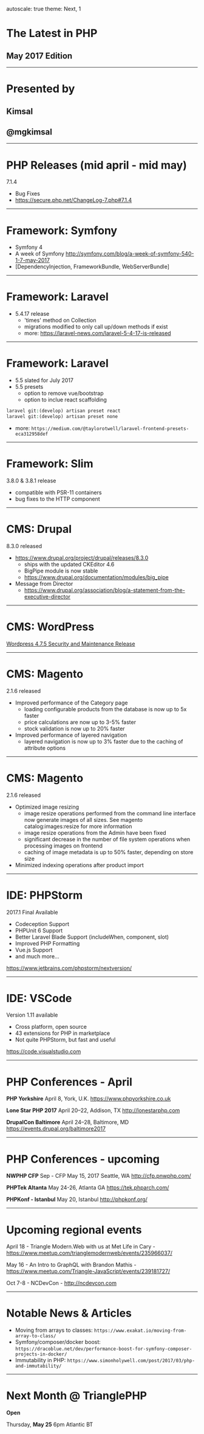autoscale: true
theme: Next, 1

# The Latest in PHP
## May 2017 Edition

---

# Presented by
##  Kimsal
##  @mgkimsal

---

# PHP Releases (mid april - mid may)

7.1.4

* Bug Fixes 
* https://secure.php.net/ChangeLog-7.php#7.1.4

---

# Framework: Symfony

* Symfony 4 
 * A week of Symfony http://symfony.com/blog/a-week-of-symfony-540-1-7-may-2017
 * [DependencyInjection, FrameworkBundle, WebServerBundle]

---

# Framework: Laravel

 * 5.4.17 release
   * 'times' method on Collection
   * migrations modified to only call up/down methods if exist
   * more: https://laravel-news.com/laravel-5-4-17-is-released

---

# Framework: Laravel

 * 5.5 slated for July 2017
 * 5.5 presets
   * option to remove vue/bootstrap
   * option to inclue react scaffolding
  
```php
laravel git:(develop) artisan preset react
laravel git:(develop) artisan preset none
```

  * more: `https://medium.com/@taylorotwell/laravel-frontend-presets-eca312958def`
---
# Framework: Slim

3.8.0 & 3.8.1 release
  * compatible with PSR-11 containers
  * bug fixes to the HTTP component

---

# CMS: Drupal

8.3.0 released

* https://www.drupal.org/project/drupal/releases/8.3.0
  * ships with the updated CKEditor 4.6
  * BigPipe module is now stable
   * https://www.drupal.org/documentation/modules/big_pipe
* Message from Director
  * https://www.drupal.org/association/blog/a-statement-from-the-executive-director

---

# CMS: WordPress

[Wordpress 4.7.5 Security and Maintenance Release](https://t.co/hws6vAeybV)


---

# CMS: Magento

2.1.6 released

  * Improved performance of the Category page
    * loading configurable products from the database is now up to 5x faster
    * price calculations are now up to 3-5% faster
    * stock validation is now up to 20% faster
  * Improved performance of layered navigation
    * layered navigation is now up to 3% faster due to the caching of attribute options
 
---

# CMS: Magento

2.1.6 released

  * Optimized image resizing
    * image resize operations performed from the command line interface now generate images of all sizes. See magento catalog:images:resize for more information
    * image resize operations from the Admin have been fixed
    * significant decrease in the number of file system operations when processing images on frontend
    * caching of image metadata is up to 50% faster, depending on store size
  * Minimized indexing operations after product import   
  
---

# IDE: PHPStorm

2017.1 Final Available

* Codeception Support
* PHPUnit 6 Support
* Better Laravel Blade Support (includeWhen, component, slot)
* Improved PHP Formatting
* Vue.js Support
* and much more…

https://www.jetbrains.com/phpstorm/nextversion/


---

# IDE: VSCode

Version 1.11 available

 * Cross platform, open source
 * 43 extensions for PHP in marketplace
 * Not quite PHPStorm, but fast and useful

 https://code.visualstudio.com

---


# PHP Conferences - April

**PHP Yorkshire**
April 8, York, U.K.
https://www.phpyorkshire.co.uk

**Lone Star PHP 2017**
April 20–22, Addison, TX
http://lonestarphp.com

**DrupalCon Baltimore**
April 24–28, Baltimore, MD
https://events.drupal.org/baltimore2017

---


# PHP Conferences - upcoming

**NWPHP CFP**
Sep - CFP May 15, 2017
Seattle, WA
http://cfp.pnwphp.com/

**PHPTek Altanta**
May 24-26, Atlanta GA
https://tek.phparch.com/

**PHPKonf - Istanbul**
May 20, Istanbul
http://phpkonf.org/


---

# Upcoming regional events

April 18 -  Triangle Modern.Web with us at Met Life in Cary - https://www.meetup.com/trianglemodernweb/events/235966037/

May 16 - An Intro to GraphQL with Brandon Mathis - https://www.meetup.com/Triangle-JavaScript/events/239181727/

Oct 7-8 - NCDevCon - http://ncdevcon.com


---

# Notable News & Articles

 * Moving from arrays to classes: `https://www.exakat.io/moving-from-array-to-class/`
 * Symfony/composer/docker boost: `https://dracoblue.net/dev/performance-boost-for-symfony-composer-projects-in-docker/`
 * Immutability in PHP: `https://www.simonholywell.com/post/2017/03/php-and-immutability/`

---

# Next Month @ TrianglePHP

**Open**

Thursday, **May 25**
6pm
Atlantic BT
